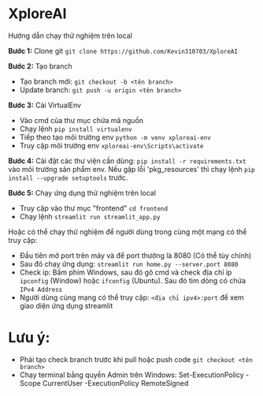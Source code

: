 # XploreAI

Hướng dẫn chạy thử nghiệm trên local

**Bước 1:** Clone git `git clone https://github.com/Kevin310703/XploreAI`

**Bước 2:** Tạo branch  
- Tạo branch mới: `git checkout -b <tên branch>`
- Update branch: `git push -u origin <tên branch>`
  
**Bước 3:** Cài VirtualEnv 
- Vào cmd của thư mục chứa mã nguồn
- Chạy lệnh `pip install virtualenv`
- Tiếp theo tạo môi trường env `python -m venv xploreai-env`
- Truy cập môi trường env `xploreai-env\Scripts\activate`

**Bước 4:** Cài đặt các thư viện cần dùng: `pip install -r requirements.txt` vào môi trường sản phẩm env. Nếu gặp lỗi 'pkg_resources' thì chạy lệnh `pip install --upgrade setuptools` trước.

**Bước 5:** Chạy ứng dụng thử nghiệm trên local
- Truy cập vào thư mục "frontend" `cd frontend`
- Chạy lệnh `streamlit run streamlit_app.py`

 Hoặc có thể chạy thử nghiệm để người dùng trong cùng một mạng có thể truy cập:
 - Đầu tiên mở port trên máy và để port thường là 8080 (Có thể tùy chỉnh)
 - Sau đó chạy ứng dụng: `streamlit run home.py --server.port 8080`
 - Check ip: Bấm phím Windows, sau đó gõ cmd và check địa chỉ ip `ipconfig` (Window) hoặc `ifconfig` (Ubuntu). Sau đó tìm dòng có chứa `IPv4 Address`
 - Người dùng cùng mạng có thể truy cập: `<địa chỉ ipv4>:port` để xem giao diện ứng dụng streamlit


# Lưu ý:
- Phải tạo check branch trước khi pull hoặc push code `git checkout <tên branch>`
- Chạy terminal bằng quyền Admin trên Windows: Set-ExecutionPolicy -Scope CurrentUser -ExecutionPolicy RemoteSigned
